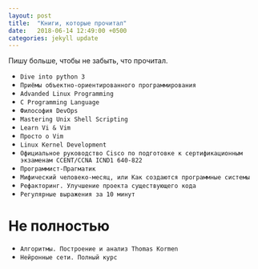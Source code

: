 ```yaml
---
layout: post
title:  "Книги, которые прочитал"
date:   2018-06-14 12:49:00 +0500
categories: jekyll update
---
```


Пишу больше, чтобы не забыть, что прочитал.

* `Dive into python 3`
* `Приёмы объектно-ориентированного программирования`
* `Advanded Linux Programming`
* `C Programming Language`
* `Философия DevOps`
* `Mastering Unix Shell Scripting`
* `Learn Vi & Vim`
* `Просто о Vim`
* `Linux Kernel Development`
* `Официальное руководство Cisco по подготовке к сертификационным экзаменам CCENT/CCNA ICND1 640-822`
* `Программист-Прагматик`
* `Мифический человеко-месяц, или Как создаются программные системы`
* `Рефакторинг. Улучшение проекта существующего кода`
* `Регулярные выражения за 10 минут`

# Не полностью
* `Алгоритмы. Построение и анализ Thomas Kormen`
* `Нейронные сети. Полный курс`
